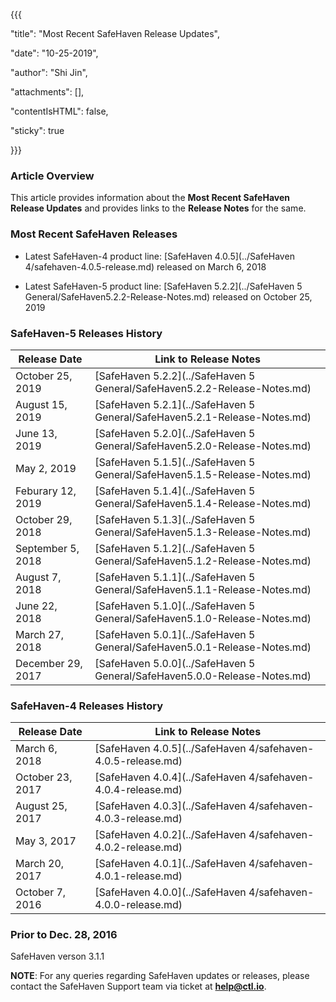 {{{

  "title": "Most Recent SafeHaven Release Updates",

  "date": "10-25-2019",

  "author": "Shi Jin",

  "attachments": [],

  "contentIsHTML": false,

  "sticky": true

}}}

### Article Overview

This article provides information about the **Most Recent SafeHaven Release Updates** and provides links to the **Release Notes** for the same.

### Most Recent SafeHaven Releases

* Latest SafeHaven-4 product line:  [SafeHaven 4.0.5](../SafeHaven 4/safehaven-4.0.5-release.md) released on March 6, 2018

* Latest SafeHaven-5 product line: [SafeHaven 5.2.2](../SafeHaven 5 General/SafeHaven5.2.2-Release-Notes.md) released on October 25, 2019



### SafeHaven-5 Releases History

|Release Date|Link to Release Notes|
|---|---|
|October 25, 2019|[SafeHaven 5.2.2](../SafeHaven 5 General/SafeHaven5.2.2-Release-Notes.md)|
|August 15, 2019|[SafeHaven 5.2.1](../SafeHaven 5 General/SafeHaven5.2.1-Release-Notes.md)|
|June 13, 2019|[SafeHaven 5.2.0](../SafeHaven 5 General/SafeHaven5.2.0-Release-Notes.md)|
|May 2, 2019|[SafeHaven 5.1.5](../SafeHaven 5 General/SafeHaven5.1.5-Release-Notes.md)|
|Feburary 12, 2019|[SafeHaven 5.1.4](../SafeHaven 5 General/SafeHaven5.1.4-Release-Notes.md)|
|October 29, 2018|[SafeHaven 5.1.3](../SafeHaven 5 General/SafeHaven5.1.3-Release-Notes.md)|
|September 5, 2018|[SafeHaven 5.1.2](../SafeHaven 5 General/SafeHaven5.1.2-Release-Notes.md)|
|August 7, 2018|[SafeHaven 5.1.1](../SafeHaven 5 General/SafeHaven5.1.1-Release-Notes.md)|
|June 22, 2018|[SafeHaven 5.1.0](../SafeHaven 5 General/SafeHaven5.1.0-Release-Notes.md)|
|March 27, 2018|[SafeHaven 5.0.1](../SafeHaven 5 General/SafeHaven5.0.1-Release-Notes.md)|
|December 29, 2017| [SafeHaven 5.0.0](../SafeHaven 5 General/SafeHaven5.0.0-Release-Notes.md)|

### SafeHaven-4 Releases History

|Release Date|Link to Release Notes|
|---|---|
|March 6, 2018| [SafeHaven 4.0.5](../SafeHaven 4/safehaven-4.0.5-release.md)|
|October 23, 2017| [SafeHaven 4.0.4](../SafeHaven 4/safehaven-4.0.4-release.md)|
|August 25, 2017|[SafeHaven 4.0.3](../SafeHaven 4/safehaven-4.0.3-release.md)|
|May 3, 2017 |[SafeHaven 4.0.2](../SafeHaven 4/safehaven-4.0.2-release.md)|
|March 20, 2017 |[SafeHaven 4.0.1](../SafeHaven 4/safehaven-4.0.1-release.md)|
|October 7, 2016|[SafeHaven 4.0.0](../SafeHaven 4/safehaven-4.0.0-release.md)|

### Prior to Dec. 28, 2016

SafeHaven verson 3.1.1

**NOTE**: For any queries regarding SafeHaven updates or releases, please contact the SafeHaven Support team  via ticket at **help@ctl.io**.

